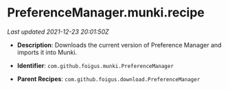 # PreferenceManager.munki.recipe

_Last updated 2021-12-23 20:01:50Z_

- **Description**: Downloads the current version of Preference Manager and imports it into Munki.

- **Identifier**: `com.github.foigus.munki.PreferenceManager`

- **Parent Recipes**: `com.github.foigus.download.PreferenceManager`
